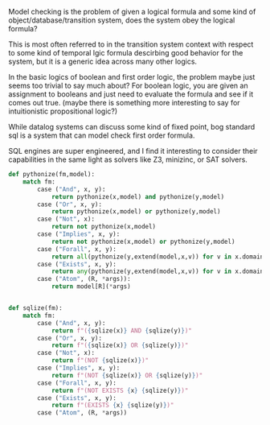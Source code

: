 
Model checking is the problem of given a logical formula and some kind of object/database/transition system, does the system obey the logical formula?

This is most often referred to in the transition system context with respect to some kind of temporal lgic formula descirbing good behavior for the system, but it is a generic idea across many other logics.

In the basic logics of boolean and first order logic, the problem maybe just seems too trivial to say much about? For boolean logic, you are given an assignment to booleans and just need to evaluate the formula and see if it comes out true.
(maybe there is something more interesting to say for intuitionistic propositional logic?)

While datalog systems can discuss some kind of fixed point, bog standard sql is a system that can model check first order formula.

SQL engines are super engineered, and I find it interesting to consider their capabilities in the same light as solvers like Z3, minizinc, or SAT solvers.

```python
def pythonize(fm,model):
    match fm:
        case ("And", x, y):
            return pythonize(x,model) and pythonize(y,model)
        case ("Or", x, y):
            return pythonize(x,model) or pythonize(y,model)
        case ("Not", x):
            return not pythonize(x,model)
        case ("Implies", x, y):
            return not pythonize(x,model) or pythonize(y,model)
        case ("Forall", x, y):
            return all(pythonize(y,extend(model,x,v)) for v in x.domain)
        case ("Exists", x, y):
            return any(pythonize(y,extend(model,x,v)) for v in x.domain)
        case ("Atom", (R, *args)):
            return model[R](*args)
```

```python

def sqlize(fm):
    match fm:
        case ("And", x, y):
            return f"({sqlize(x)} AND {sqlize(y)})"
        case ("Or", x, y):
            return f"({sqlize(x)} OR {sqlize(y)})"
        case ("Not", x):
            return f"(NOT {sqlize(x)})"
        case ("Implies", x, y):
            return f"(NOT {sqlize(x)} OR {sqlize(y)})"
        case ("Forall", x, y):
            return f"(NOT EXISTS {x} {sqlize(y)})"
        case ("Exists", x, y):
            return f"(EXISTS {x} {sqlize(y)})"
        case ("Atom", (R, *args))

```
